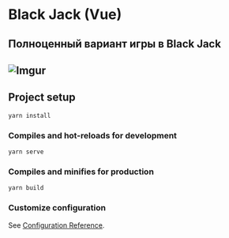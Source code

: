 
#  Black Jack (Vue)

## Полноценный вариант игры в Black Jack

## ![Imgur](https://i.imgur.com/plbf44x.gif)


## Project setup
```
yarn install
```

### Compiles and hot-reloads for development
```
yarn serve
```

### Compiles and minifies for production
```
yarn build
```

### Customize configuration
See [Configuration Reference](https://cli.vuejs.org/config/).
